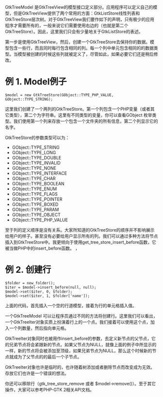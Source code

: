 GtkTreeModel 是GtkTreeView的模型接口定义部分。应用程序可以定义自己的模型，但是GtkTreeView提供了两个常用的方面：GtkListStore线性列表和GtkTreeStore层次树。对于GtkTreeView我们要作如下的声明，只有极少的应用程序才需要所有的，一般来说它们需要使用右边的（也就是第二个GtkTreeStore）。因此，这里我们只会有少量地关于GtkListStore的表述。

第一步是使用GtkTreeView，然后，创建一个GtkTreeStore去保持你的数据。模型包含一些行，而且同时每行包含相同的列。每一个列中单元包含相同的的数据类型。当模型被创建的时候这些列就被定义了，尽管如此，如果必要它们还是稍后修改。

# 例 1. Model例子
~~~
$model = new GtkTreeStore(GObject::TYPE_PHP_VALUE, GObject::TYPE_STRING);
~~~

这里我们创建了一个两列的GtkTreeStore。第一个列包含一个PHP变量（或者其它类型），第二个为字符串。这里有不同类型的变量，你可以查看GObject 枚举类型。我们使用第一个列来存放一个包含一个文件夹的所有信息，第二个列显示它的名字。

GtkTreeStore的参数类型可以为：
* GObject::TYPE_STRING
* GObject::TYPE_LONG
* GObject::TYPE_DOUBLE
* GObject::TYPE_INVALID
* GObject::TYPE_NONE
* GObject::TYPE_INTERFACE
* GObject::TYPE_CHAR
* GObject::TYPE_BOOLEAN
* GObject::TYPE_ENUM
* GObject::TYPE_FLAGS
* GObject::TYPE_POINTER
* GObject::TYPE_BOXED
* GObject::TYPE_PARAM
* GObject::TYPE_OBJECT
* GObject::TYPE_PHP_VALUE

至于列的定义顺序是没有关系。大家所知道的GtkTreeStore的顺序并不影响展示给用户的样子。甚至没有必要给用户显示所有的列。我们可以通过多种方法将节点插入到GtkTreeStore中。我更倾向于使用get_tree_store_insert_before函数，它被当做PHP中的insert_before函数。
，
# 例 2. 创建行
~~~
$folder = new_folder();   
$iter = $model->insert_before(null, null);   
$model->set($iter, 0, $folder);   
$model->set($iter, 1, $folder['name']);  
~~~
上面的代码，首先插入一个空的行道模型，接着为行的单元格插入值。

一个GtkTreeModel 可以让程序员通过不同的方法将创建行。这里我们可以看出，一个GtkTreeIter对象实质上扮演着行上的一个点。我们接着可以使用这个点，加入一个列数量，然后指向单元格。

GtkTreeIter对象同时也被用作insert_before的参数，去定义新节点的父节点，它的兄弟节点将会紧跟新的节点。如果父节点为NULL，就像上面的例子中所显示的一样，新的节点将会被添加至顶级，如果兄弟节点为NULL，那么这个时候新的节点就成为了父节点的的最后一个子节点。

GtkTreeIter对象也许是临时的，也许随着树添加或者删除节点而改变成为无效。存放它们也许是一个错误的想法。

你还可以移除行（gtk_tree_store_remove 或者 $model->remove()）。至于其它操作，大家可以参考PHP-GTK 2相关API文档。